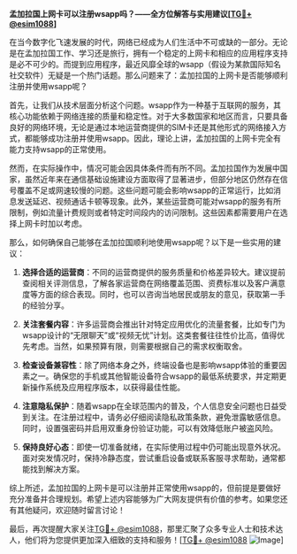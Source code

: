 **孟加拉国上网卡可以注册wsapp吗？——全方位解答与实用建议[[TG💪+ @esim1088](https://t.me/s/esim1088)]**

在当今数字化飞速发展的时代，网络已经成为人们生活中不可或缺的一部分。无论是在孟加拉国工作、学习还是旅行，拥有一个稳定的上网卡和相应的应用程序支持是必不可少的。而提到应用程序，最近风靡全球的wsapp（假设为某款国际知名社交软件）无疑是一个热门话题。那么问题来了：孟加拉国的上网卡是否能够顺利注册并使用wsapp呢？

首先，让我们从技术层面分析这个问题。wsapp作为一种基于互联网的服务，其核心功能依赖于网络连接的质量和稳定性。对于大多数国家和地区而言，只要具备良好的网络环境，无论是通过本地运营商提供的SIM卡还是其他形式的网络接入方式，都能够成功注册并使用wsapp。因此，理论上讲，孟加拉国的上网卡完全有能力支持wsapp的正常使用。

然而，在实际操作中，情况可能会因具体条件而有所不同。孟加拉国作为发展中国家，虽然近年来在通信基础设施建设方面取得了显著进步，但部分地区仍然存在信号覆盖不足或网速较慢的问题。这些问题可能会影响wsapp的正常运行，比如消息发送延迟、视频通话卡顿等现象。此外，某些运营商可能对wsapp的服务有所限制，例如流量计费规则或者特定时间段内的访问限制。这些因素都需要用户在选择上网卡时加以考虑。

那么，如何确保自己能够在孟加拉国顺利地使用wsapp呢？以下是一些实用的建议：

1. **选择合适的运营商**：不同的运营商提供的服务质量和价格差异较大。建议提前查阅相关评测信息，了解各家运营商在网络覆盖范围、资费标准以及客户满意度等方面的综合表现。同时，也可以咨询当地居民或朋友的意见，获取第一手的经验分享。

2. **关注套餐内容**：许多运营商会推出针对特定应用优化的流量套餐，比如专门为wsapp设计的“无限聊天”或“视频无忧”计划。这类套餐往往性价比高，值得优先考虑。当然，如果预算有限，则需要根据自己的需求权衡取舍。

3. **检查设备兼容性**：除了网络本身之外，终端设备也是影响wsapp体验的重要因素之一。确保您的手机或其他智能设备符合wsapp的最低系统要求，并定期更新操作系统及应用程序版本，以获得最佳性能。

4. **注意隐私保护**：随着wsapp在全球范围内的普及，个人信息安全问题也日益受到关注。在注册过程中，请务必仔细阅读隐私政策条款，避免泄露敏感信息。同时，设置强密码并启用双重身份验证功能，可以有效降低账户被盗风险。

5. **保持良好心态**：即使一切准备就绪，在实际使用过程中仍可能出现意外状况。面对突发情况时，保持冷静态度，尝试重启设备或联系客服寻求帮助，通常都能找到解决方案。

综上所述，孟加拉国的上网卡是可以注册并正常使用wsapp的，但前提是要做好充分准备并合理规划。希望上述内容能够为广大网友提供有价值的参考。如果您还有其他疑问，欢迎随时留言讨论！

最后，再次提醒大家关注[TG💪+ @esim1088](https://t.me/s/esim1088)，那里汇聚了众多专业人士和技术达人，他们将为您提供更加深入细致的支持和服务！[[TG💪+ @esim1088](https://t.me/s/esim1088) ![Image](https://i.postimg.cc/4NQfJmqS/Snipaste-2025-05-13-00-14-12.png)]